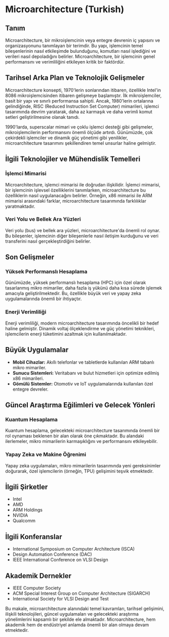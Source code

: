 # Microarchitecture (Turkish)

## Tanım

Microarchitecture, bir mikroişlemcinin veya entegre devrenin iç yapısını ve organizasyonunu tanımlayan bir terimdir. Bu yapı, işlemcinin temel bileşenlerinin nasıl etkileşimde bulunduğunu, komutları nasıl işlediğini ve verileri nasıl depoladığını belirler. Microarchitecture, bir işlemcinin genel performansını ve verimliliğini etkileyen kritik bir faktördür.

## Tarihsel Arka Plan ve Teknolojik Gelişmeler

Microarchitecture konsepti, 1970'lerin sonlarından itibaren, özellikle Intel'in 8086 mikroişlemcisinden itibaren gelişmeye başlamıştır. İlk mikroişlemciler, basit bir yapı ve sınırlı performansa sahipti. Ancak, 1980'lerin ortalarına gelindiğinde, RISC (Reduced Instruction Set Computer) mimarileri, işlemci tasarımında devrim yaratarak, daha az karmaşık ve daha verimli komut setleri geliştirilmesine olanak tanıdı.

1990'larda, superscalar mimari ve çoklu işlemci desteği gibi gelişmeler, mikroişlemcilerin performansını önemli ölçüde artırdı. Günümüzde, çok çekirdekli işlemciler ve dinamik güç yönetimi gibi yenilikler, microarchitecture tasarımını şekillendiren temel unsurlar haline gelmiştir.

## İlgili Teknolojiler ve Mühendislik Temelleri

### İşlemci Mimarisi

Microarchitecture, işlemci mimarisi ile doğrudan ilişkilidir. İşlemci mimarisi, bir işlemcinin işlevsel özelliklerini tanımlarken, microarchitecture bu özelliklerin nasıl uygulanacağını belirler. Örneğin, x86 mimarisi ile ARM mimarisi arasındaki farklar, microarchitecture tasarımında farklılıklar yaratmaktadır.

### Veri Yolu ve Bellek Ara Yüzleri

Veri yolu (bus) ve bellek ara yüzleri, microarchitecture'da önemli rol oynar. Bu bileşenler, işlemcinin diğer bileşenlerle nasıl iletişim kurduğunu ve veri transferini nasıl gerçekleştirdiğini belirler.

## Son Gelişmeler

### Yüksek Performanslı Hesaplama

Günümüzde, yüksek performanslı hesaplama (HPC) için özel olarak tasarlanmış mikro mimariler, daha fazla iş yükünü daha kısa sürede işlemek amacıyla geliştirilmektedir. Bu, özellikle büyük veri ve yapay zeka uygulamalarında önemli bir ihtiyaçtır.

### Enerji Verimliliği

Enerji verimliliği, modern microarchitecture tasarımında öncelikli bir hedef haline gelmiştir. Dinamik voltaj ölçeklendirme ve güç yönetimi teknikleri, işlemcilerin enerji tüketimini azaltmak için kullanılmaktadır.

## Büyük Uygulamalar

- **Mobil Cihazlar:** Akıllı telefonlar ve tabletlerde kullanılan ARM tabanlı mikro mimariler.
- **Sunucu Sistemleri:** Veritabanı ve bulut hizmetleri için optimize edilmiş x86 mimarileri.
- **Gömülü Sistemler:** Otomotiv ve IoT uygulamalarında kullanılan özel entegre devreler.

## Güncel Araştırma Eğilimleri ve Gelecek Yönleri

### Kuantum Hesaplama

Kuantum hesaplama, gelecekteki microarchitecture tasarımında önemli bir rol oynaması beklenen bir alan olarak öne çıkmaktadır. Bu alandaki ilerlemeler, mikro mimarilerin karmaşıklığını ve performansını etkileyebilir.

### Yapay Zeka ve Makine Öğrenimi

Yapay zeka uygulamaları, mikro mimarilerin tasarımında yeni gereksinimler doğurarak, özel işlemcilerin (örneğin, TPU) gelişimini teşvik etmektedir.

## İlgili Şirketler

- Intel
- AMD
- ARM Holdings
- NVIDIA
- Qualcomm

## İlgili Konferanslar

- International Symposium on Computer Architecture (ISCA)
- Design Automation Conference (DAC)
- IEEE International Conference on VLSI Design

## Akademik Dernekler

- IEEE Computer Society
- ACM Special Interest Group on Computer Architecture (SIGARCH)
- International Society for VLSI Design and Test

Bu makale, microarchitecture alanındaki temel kavramları, tarihsel gelişimini, ilişkili teknolojileri, güncel uygulamaları ve gelecekteki araştırma yönelimlerini kapsamlı bir şekilde ele almaktadır. Microarchitecture, hem akademik hem de endüstriyel anlamda önemli bir alan olmaya devam etmektedir.
